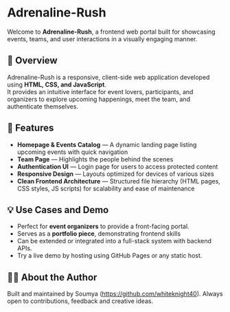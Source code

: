 # Adrenaline-Rush

Welcome to **Adrenaline-Rush**, a frontend web portal built for showcasing events, teams, and user interactions in a visually engaging manner.

## 🎯 Overview

Adrenaline-Rush is a responsive, client-side web application developed using **HTML, CSS, and JavaScript**.  
It provides an intuitive interface for event lovers, participants, and organizers to explore upcoming happenings, meet the team, and authenticate themselves.

## 🧩 Features

- **Homepage & Events Catalog** — A dynamic landing page listing upcoming events with quick navigation  
- **Team Page** — Highlights the people behind the scenes  
- **Authentication UI** — Login page for users to access protected content  
- **Responsive Design** — Layouts optimized for devices of various sizes  
- **Clean Frontend Architecture** — Structured file hierarchy (HTML pages, CSS styles, JS scripts) for scalability and ease of maintenance  

## 💡 Use Cases and Demo
- Perfect for **event organizers** to provide a front-facing portal.
- Serves as a **portfolio piece**, demonstrating frontend skills
- Can be extended or integrated into a full-stack system with backend APIs.
- Try a live demo by hosting using GitHub Pages or any static host.

## 🧑‍💻 About the Author
Built and maintained by Soumya (https://github.com/whiteknight40). Always open to contributions, feedback and creative ideas.